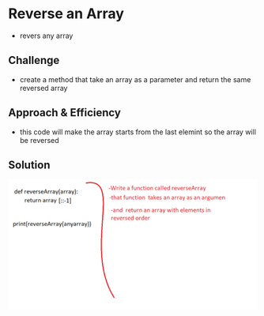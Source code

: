 # Reverse an Array
* revers any array 

## Challenge
* create a method that take an array as a parameter and return the same reversed array



## Approach & Efficiency
* this code will make the array starts from the last elemint so the array will be reversed

## Solution


![image](assets/reverseArray.png)